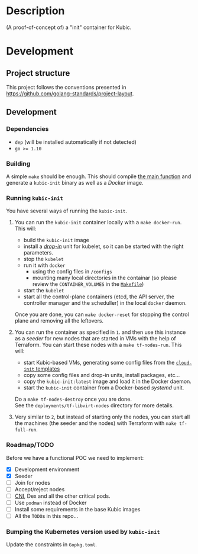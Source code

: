 
# Description

(A proof-of-concept of) a "init" container for Kubic.

# Development

## Project structure

This project follows the conventions presented in https://github.com/golang-standards/project-layout.

## Development

### Dependencies

* `dep` (will be installed automatically if not detected)
* `go >= 1.10`

### Building

A simple `make` should be enough. This should compile [the main
function](cmd/kubic-init/main.go) and generate a `kubic-init` binary as
well as a _Docker_ image.

### Running `kubic-init`

You have several ways of running the `kubic-init`.

1. You can run the `kubic-init` container locally with a
`make docker-run`. This will:
 
   * build the `kubic-init` image
   * install a [_drop-in_](init/kubelet.drop-in.conf) unit for
   kubelet, so it can be started with the right parameters.
   * stop the `kubelet`
   * run it with `docker`
     * using the config files in `/configs`
     * mounting many local directories in the containar (so
     please review the `CONTAINER_VOLUMES` in the [`Makefile`](Makefile))
   * start the `kubelet` 
   * start all the control-plane containers (etcd, the API server,
   the controller manager and the scheduller) in the local
   `docker` daemon.
   
   Once you are done, you can `make docker-reset` for stopping the
   control plane and removing all the leftovers.
 
2. You can run the container as specified in `1`. and then use this
instance as a _seeder_ for new nodes that are started in VMs with
the help of Terraform. You can start these nodes with a
`make tf-nodes-run`. This will:
  
   * start Kubic-based VMs, generating some config files from
   the [`cloud-init` templates](deployments/cloud-init)
   * copy some config files and drop-in units, install packages, etc...
   * copy the `kubic-init:latest` image and load it in the Docker daemon.
   * start the `kubic-init` container from a Docker-based
   _systemd_ unit.  

   Do a `make tf-nodes-destroy` once you are done.   
   See the `deployments/tf-libvirt-nodes` directory for more details.

3. Very similar to `2`,  but instead of starting only the nodes,
you can start all the machines (the seeder and the nodes) with Terraform
with `make tf-full-run`.

### Roadmap/TODO

Before we have a functional POC we need to implement:

* [X] Development environment
* [X] Seeder
* [ ] Join for nodes
* [ ] Accept/reject nodes
* [ ] [CNI](pkg/cni), Dex and all the other critical pods.
* [ ] Use `podman` instead of Docker
* [ ] Install some requirements in the base Kubic images
* [ ] All the `TODO`s in this repo...

### Bumping the Kubernetes version used by `kubic-init`

Update the constraints in `Gopkg.toml`.

